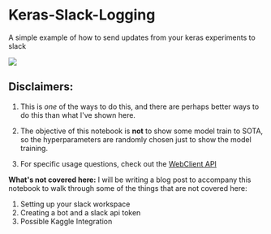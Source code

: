 # Keras-Slack-Logging
A simple example of how to send updates from your keras experiments to slack 

![](assets/Slack_demo.gif)

## **Disclaimers:**
1. This is _one_ of the ways to do this, and there are perhaps better ways to do this than what I've shown here.

2. The objective of this notebook is **not** to show some model train to SOTA, so the hyperparameters are randomly chosen just to show the model training.

3. For specific usage questions, check out the [WebClient API](https://slack.dev/node-slack-sdk/web-api)

**What's not covered here:**
I will be writing a blog post to accompany this notebook to walk through some of the things that are not covered here:

1. Setting up your slack workspace
2. Creating a bot and a slack api token
3. Possible Kaggle Integration


